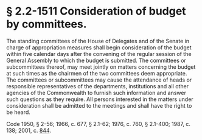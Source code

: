# § 2.2-1511 Consideration of budget by committees.

<p>The standing committees of the House of Delegates and of the Senate in charge of appropriation measures shall begin consideration of the budget within five calendar days after the convening of the regular session of the General Assembly to which the budget is submitted. The committees or subcommittees thereof, may meet jointly on matters concerning the budget at such times as the chairmen of the two committees deem appropriate. The committees or subcommittees may cause the attendance of heads or responsible representatives of the departments, institutions and all other agencies of the Commonwealth to furnish such information and answer such questions as they require. All persons interested in the matters under consideration shall be admitted to the meetings and shall have the right to be heard.</p><p>Code 1950, § 2-56; 1966, c. 677, § 2.1-62; 1976, c. 760, § 2.1-400; 1987, c. 138; 2001, c. <a href='http://lis.virginia.gov/cgi-bin/legp604.exe?011+ful+CHAP0844'>844</a>.</p>